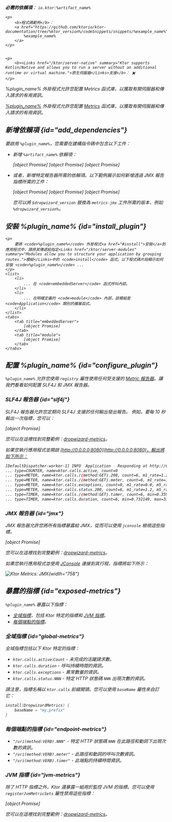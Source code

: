 [//]: # (title: Dropwizard metrics)

<show-structure for="chapter" depth="2"/>
<primary-label ref="server-plugin"/>

<var name="plugin_name" value="DropwizardMetrics"/>
<var name="package_name" value="io.ktor.server.metrics.dropwizard"/>
<var name="artifact_name" value="ktor-server-metrics"/>

<tldr>
<p>
<b>必需的依賴項</b>： <code>io.ktor:%artifact_name%</code>
</p>
<var name="example_name" value="dropwizard-metrics"/>

    <p>
        <b>程式碼範例</b>：
        <a href="https://github.com/ktorio/ktor-documentation/tree/%ktor_version%/codeSnippets/snippets/%example_name%">
            %example_name%
        </a>
    </p>
    

    <p>
        <b><Links href="/ktor/server-native" summary="Ktor supports Kotlin/Native and allows you to run a server without an additional runtime or virtual machine.">原生伺服器</Links>支援</b>： ✖️
    </p>
    
</tldr>

<link-summary>%plugin_name% 外掛程式允許您配置 Metrics 函式庫，以獲取有關伺服器和傳入請求的有用資訊。</link-summary>

[%plugin_name%](https://api.ktor.io/ktor-server/ktor-server-plugins/ktor-server-metrics/io.ktor.server.metrics.dropwizard/-dropwizard-metrics.html) 外掛程式允許您配置 [Metrics](http://metrics.dropwizard.io/) 函式庫，以獲取有關伺服器和傳入請求的有用資訊。

## 新增依賴項 {id="add_dependencies"}
要啟用 `%plugin_name%`，您需要在建構指令碼中包含以下工件：
* 新增 `%artifact_name%` 依賴項：

  
    <tabs group="languages">
        <tab title="Gradle (Kotlin)" group-key="kotlin">
            [object Promise]
        </tab>
        <tab title="Gradle (Groovy)" group-key="groovy">
            [object Promise]
        </tab>
        <tab title="Maven" group-key="maven">
            [object Promise]
        </tab>
    </tabs>
    

* 或者，新增特定報告器所需的依賴項。以下範例展示如何新增透過 JMX 報告指標所需的工件：

  <var name="group_id" value="io.dropwizard.metrics"/>
  <var name="artifact_name" value="metrics-jmx"/>
  <var name="version" value="dropwizard_version"/>
  
    <tabs group="languages">
        <tab title="Gradle (Kotlin)" group-key="kotlin">
            [object Promise]
        </tab>
        <tab title="Gradle (Groovy)" group-key="groovy">
            [object Promise]
        </tab>
        <tab title="Maven" group-key="maven">
            [object Promise]
        </tab>
    </tabs>
    
  
  您可以將 `$dropwizard_version` 替換為 `metrics-jmx` 工件所需的版本，例如 `%dropwizard_version%`。

## 安裝 %plugin_name% {id="install_plugin"}

    <p>
        要將 <code>%plugin_name%</code> 外掛程式<a href="#install">安裝</a>到應用程式中，請將其傳遞給指定<Links href="/ktor/server-modules" summary="Modules allow you to structure your application by grouping routes.">模組</Links>中的 <code>install</code> 函式。以下程式碼片段顯示如何安裝 <code>%plugin_name%</code> ...
    </p>
    <list>
        <li>
            ... 在 <code>embeddedServer</code> 函式呼叫內部。
        </li>
        <li>
            ... 在明確定義的 <code>module</code> 內部，該模組是 <code>Application</code> 類別的擴展函式。
        </li>
    </list>
    <tabs>
        <tab title="embeddedServer">
            [object Promise]
        </tab>
        <tab title="module">
            [object Promise]
        </tab>
    </tabs>
    

## 配置 %plugin_name% {id="configure_plugin"}

`%plugin_name%` 允許您使用 `registry` 屬性使用任何受支援的 [Metric 報告器](http://metrics.dropwizard.io/)。讓我們看看如何配置 SLF4J 和 JMX 報告器。

### SLF4J 報告器 {id="slf4j"}

SLF4J 報告器允許您定期向 SLF4J 支援的任何輸出發出報告。
例如，要每 10 秒輸出一次指標，您可以：

[object Promise]

您可以在這裡找到完整範例：[dropwizard-metrics](https://github.com/ktorio/ktor-documentation/tree/%ktor_version%/codeSnippets/snippets/dropwizard-metrics)。

如果您執行應用程式並開啟 [http://0.0.0.0:8080](http://0.0.0.0:8080)，輸出將如下所示：

```Bash
[DefaultDispatcher-worker-1] INFO  Application - Responding at http://0.0.0.0:8080
... type=COUNTER, name=ktor.calls.active, count=0
... type=METER, name=ktor.calls./(method:GET).200, count=6, m1_rate=1.2, m5_rate=1.2, m15_rate=1.2, mean_rate=0.98655785084844, rate_unit=events/second
... type=METER, name=ktor.calls./(method:GET).meter, count=6, m1_rate=1.2, m5_rate=1.2, m15_rate=1.2, mean_rate=0.9841134429134598, rate_unit=events/second
... type=METER, name=ktor.calls.exceptions, count=0, m1_rate=0.0, m5_rate=0.0, m15_rate=0.0, mean_rate=0.0, rate_unit=events/second
... type=METER, name=ktor.calls.status.200, count=6, m1_rate=1.2, m5_rate=1.2, m15_rate=1.2, mean_rate=0.9866015088545449, rate_unit=events/second
... type=TIMER, name=ktor.calls./(method:GET).timer, count=6, min=0.359683, max=14.213046, mean=2.691307542732234, stddev=5.099546889849414, p50=0.400967, p75=0.618972, p95=14.213046, p98=14.213046, p99=14.213046, p999=14.213046, m1_rate=1.2, m5_rate=1.2, m15_rate=1.2, mean_rate=0.9830677128229028, rate_unit=events/second, duration_unit=milliseconds
... type=TIMER, name=ktor.calls.duration, count=6, min=0.732149, max=33.735719, mean=6.238046092985701, stddev=12.169258340009847, p50=0.778864, p75=1.050454, p95=33.735719, p98=33.735719, p99=33.735719, p999=33.735719, m1_rate=0.2, m5_rate=0.2, m15_rate=0.2, mean_rate=0.6040311229887146, rate_unit=events/second, duration_unit=milliseconds
```

### JMX 報告器 {id="jmx"}

JMX 報告器允許您將所有指標暴露給 JMX，從而可以使用 `jconsole` 檢視這些指標。

[object Promise]

您可以在這裡找到完整範例：[dropwizard-metrics](https://github.com/ktorio/ktor-documentation/tree/%ktor_version%/codeSnippets/snippets/dropwizard-metrics)。

如果您執行應用程式並使用 [JConsole](https://docs.oracle.com/en/java/javase/17/management/using-jconsole.html) 連接到其行程，指標將如下所示：

![Ktor Metrics: JMX](jmx.png){width="758"}

## 暴露的指標 {id="exposed-metrics"}

`%plugin_name%` 暴露以下指標：

- [全域指標](#global-metrics)，包括 Ktor 特定的指標和 [JVM 指標](#jvm-metrics)。
- [每個端點的指標](#endpoint-metrics)。

### 全域指標 {id="global-metrics"}

全域指標包括以下 Ktor 特定的指標：

* `ktor.calls.active`:`Count` - 未完成的活躍請求數。
* `ktor.calls.duration` - 呼叫持續時間的資訊。
* `ktor.calls.exceptions` - 異常數量的資訊。
* `ktor.calls.status.NNN` - 特定 HTTP 狀態碼 `NNN` 出現次數的資訊。

請注意，指標名稱以 `ktor.calls` 前綴開頭。您可以使用 `baseName` 屬性來自訂它：

```kotlin
install(DropwizardMetrics) {
    baseName = "my.prefix"
}
```

### 每個端點的指標 {id="endpoint-metrics"}

* `"/uri(method:VERB).NNN"` - 特定 HTTP 狀態碼 `NNN` 在此路徑和動詞下出現次數的資訊。
* `"/uri(method:VERB).meter"` - 此路徑和動詞的呼叫次數資訊。
* `"/uri(method:VERB).timer"` - 此端點的持續時間資訊。

### JVM 指標 {id="jvm-metrics"}

除了 HTTP 指標之外，Ktor 還暴露一組用於監控 JVM 的指標。您可以使用 `registerJvmMetricSets` 屬性禁用這些指標：

[object Promise]

您可以在這裡找到完整範例：[dropwizard-metrics](https://github.com/ktorio/ktor-documentation/tree/%ktor_version%/codeSnippets/snippets/dropwizard-metrics)。
